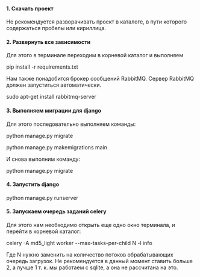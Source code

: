 <h4>1. Скачать проект</h4>
<p>Не рекомендуется разворачивать проект в каталоге, в пути которого содержаться пробелы или кириллица.</p>
<h4>2. Развернуть все зависимости</h4>
<p>Для этого в терминале переходим в корневой каталог и выполняем</p>
<p>pip install -r requirements.txt</p>
<p>Нам также понадобится брокер сообщений RabbitMQ. Сервер RabbitMQ должен запуститься автоматически.</p>
<p>sudo apt-get install rabbitmq-server</p>
<h4>3. Выполняем миграции для django</h4>
<p>Для этого последовательно выполняем команды:</p>
<p>python manage.py migrate</p>
<p>python manage.py makemigrations main</p>
<p>И снова выполним команду:</p>
<p>python manage.py migrate</p>
<h4>4. Запустить django</h4>
<p>python manage.py runserver</p>
<h4>5. Запускаем очередь заданий celery</h4>
<p>Для этого нам необходимо открыть еще одно окно терминала, и перейти в корневой каталог:</p>
<p>celery -A md5_light worker --max-tasks-per-child N -l info</p>
<p>Где N нужно заменить на количество потоков обрабатывающих очередь загрузок. Не рекомендуется в данный момент ставить больше 2, а лучше 1 т. к. мы работаем с sqlite, а она не рассчитана на это.</p>
